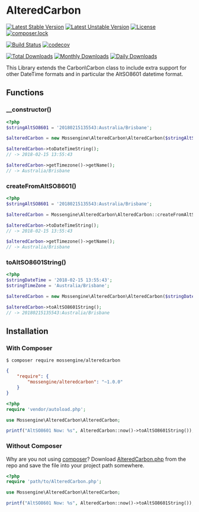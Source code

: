 # AlteredCarbon

[![Latest Stable Version](https://poser.pugx.org/mossengine/alteredcarbon/v/stable)](https://packagist.org/packages/mossengine/alteredcarbon)
[![Latest Unstable Version](https://poser.pugx.org/mossengine/alteredcarbon/v/unstable)](https://packagist.org/packages/mossengine/alteredcarbon)
[![License](https://poser.pugx.org/mossengine/alteredcarbon/license)](https://packagist.org/packages/mossengine/alteredcarbon)
[![composer.lock](https://poser.pugx.org/mossengine/alteredcarbon/composerlock)](https://packagist.org/packages/mossengine/alteredcarbon)

[![Build Status](https://travis-ci.org/Mossengine/AlteredCarbon.svg?branch=master)](https://travis-ci.org/Mossengine/AlteredCarbon)
[![codecov](https://codecov.io/gh/Mossengine/AlteredCarbon/branch/master/graph/badge.svg)](https://codecov.io/gh/Mossengine/AlteredCarbon)

[![Total Downloads](https://poser.pugx.org/mossengine/alteredcarbon/downloads)](https://packagist.org/packages/mossengine/alteredcarbon)
[![Monthly Downloads](https://poser.pugx.org/mossengine/alteredcarbon/d/monthly)](https://packagist.org/packages/mossengine/alteredcarbon)
[![Daily Downloads](https://poser.pugx.org/mossengine/alteredcarbon/d/daily)](https://packagist.org/packages/mossengine/alteredcarbon)

This Library extends the Carbon\Carbon class to include extra support for other DateTime formats and in particular the AltSO8601 datetime format.


## Functions
### __constructor()
```php
<?php
$stringAltSO8601 = '20180215135543:Australia/Brisbane';

$alteredCarbon = new Mossengine\AlteredCarbon\AlteredCarbon($stringAltSO8601);

$alteredCarbon->toDateTimeString();
// -> 2018-02-15 13:55:43

$alteredCarbon->getTimezone()->getName();
// -> Australia/Brisbane
```

### createFromAltSO8601()
```php
<?php
$stringAltSO8601 = '20180215135543:Australia/Brisbane';

$alteredCarbon = Mossengine\AlteredCarbon\AlteredCarbon::createFromAltSO8601($stringAltSO8601);

$alteredCarbon->toDateTimeString();
// -> 2018-02-15 13:55:43

$alteredCarbon->getTimezone()->getName();
// -> Australia/Brisbane
```

### toAltSO8601String()
```php
<?php
$stringDateTime = '2018-02-15 13:55:43';
$stringTimeZone = 'Australia/Brisbane';

$alteredCarbon = new Mossengine\AlteredCarbon\AlteredCarbon($stringDateTime, $stringTimeZone);

$alteredCarbon->toAltSO8601String();
// -> 20180215135543:Australia/Brisbane 
```

## Installation

### With Composer

```
$ composer require mossengine/alteredcarbon
```

```json
{
    "require": {
        "mossengine/alteredcarbon": "~1.0.0"
    }
}
```

```php
<?php
require 'vendor/autoload.php';

use Mossengine\AlteredCarbon\AlteredCarbon;

printf("AltSO8601 Now: %s", AlteredCarbon::now()->toAltSO8601String());
```


### Without Composer

Why are you not using [composer](http://getcomposer.org/)? Download [AlteredCarbon.php](https://github.com/Mossengine/AlteredCarbon/blob/master/src/AlteredCarbon.php) from the repo and save the file into your project path somewhere.

```php
<?php
require 'path/to/AlteredCarbon.php';

use Mossengine\AlteredCarbon\AlteredCarbon;

printf("AltSO8601 Now: %s", AlteredCarbon::now()->toAltSO8601String());
```
